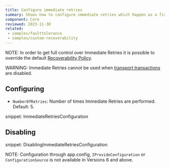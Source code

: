 ```yaml
---
title: Configure immediate retries
summary: Shows how to configure immediate retries which happen as a first stage of the default recoverability behavior.
component: Core
reviewed: 2023-11-30
related:
 - samples/faulttolerance
 - samples/custom-recoverability
---
```


NOTE: In order to get full control over Immediate Retries it is possible to override the default [Recoverability Policy](/nservicebus/recoverability/custom-recoverability-policy.md).

WARNING: Immediate Retries cannot be used when [transport transactions](/transports/transactions.md) are disabled.


## Configuring

 * `NumberOfRetries`: Number of times Immediate Retries are performed. Default: 5.

snippet: ImmediateRetriesConfiguration


## Disabling

snippet: DisablingImmediateRetriesConfiguration


NOTE: Configuration through app.config, `IProvideConfiguration` or `ConfigurationSource` is not available in Versions 6 and above.
